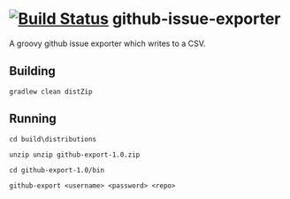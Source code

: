 [![Build Status](https://travis-ci.org/sam-lewis/github-issue-exporter.svg?branch=master)](https://travis-ci.org/sam-lewis/github-issue-exporter)
github-issue-exporter
=====================

A groovy github issue exporter which writes to a CSV.

Building
--------

`gradlew clean distZip` 


Running
--------
`cd build\distributions`

`unzip unzip github-export-1.0.zip`

`cd github-export-1.0/bin`

`github-export <username> <password> <repo>`
